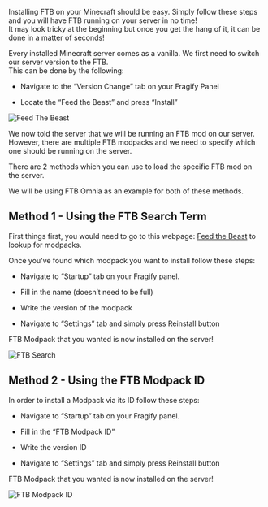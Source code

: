 Installing FTB on your Minecraft should be easy. Simply follow these steps and you will have FTB running on your server in no time!  
It may look tricky at the beginning but once you get the hang of it, it can be done in a matter of seconds!

Every installed Minecraft server comes as a vanilla. We first need to switch our server version to the FTB.  
This can be done by the following:

*   Navigate to the “Version Change” tab on your Fragify Panel
    
*   Locate the “Feed the Beast” and press “Install”
    

![Feed The Beast](../images/9c7dffa4-6b5a-40f4-824e-81dadc8163cb.png")

We now told the server that we will be running an FTB mod on our server. However, there are multiple FTB modpacks and we need to specify which one should be running on the server.

There are 2 methods which you can use to load the specific FTB mod on the server.

We will be using FTB Omnia as an example for both of these methods.

Method 1 - Using the FTB Search Term
------------------------------------

First things first, you would need to go to this webpage: [Feed the Beast](https://www.feed-the-beast.com/modpack) to lookup for modpacks.

Once you’ve found which modpack you want to install follow these steps:

*   Navigate to “Startup” tab on your Fragify panel.
    
*   Fill in the name (doesn’t need to be full)
    
*   Write the version of the modpack
    
*   Navigate to “Settings” tab and simply press Reinstall button
    

FTB Modpack that you wanted is now installed on the server!

![FTB Search](../images/78c08c96-8844-4812-8b38-2902559bf058.gif)

Method 2 - Using the FTB Modpack ID
-----------------------------------

In order to install a Modpack via its ID follow these steps:

*   Navigate to “Startup” tab on your Fragify panel.
    
*   Fill in the “FTB Modpack ID”
    
*   Write the version ID
    
*   Navigate to “Settings” tab and simply press Reinstall button
    

FTB Modpack that you wanted is now installed on the server!

![FTB Modpack ID](../images/eb88a081-7884-49fd-9d3f-0e970107e9f4.gif)